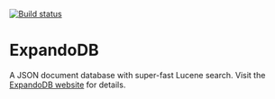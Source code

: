 [![Build status](https://ci.appveyor.com/api/projects/status/mcuk3sl5ui12u93w?svg=true)](https://ci.appveyor.com/project/cris-almodovar/expando-db)
# ExpandoDB
A JSON document database with super-fast Lucene search. Visit the [ExpandoDB website](https://cris-almodovar.github.io/expando-db) for details.
